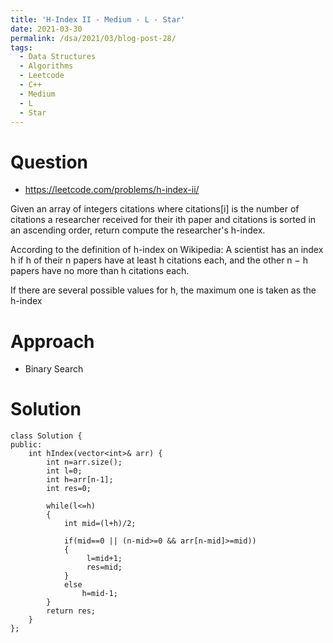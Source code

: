 ```yaml
---
title: 'H-Index II - Medium - L - Star'
date: 2021-03-30
permalink: /dsa/2021/03/blog-post-28/
tags:
  - Data Structures
  - Algorithms
  - Leetcode
  - C++
  - Medium
  - L
  - Star
---
```


# Question
- https://leetcode.com/problems/h-index-ii/

Given an array of integers citations where citations[i] is the number of citations a researcher received for their ith paper and citations is sorted in an ascending order, return compute the researcher's h-index.

According to the definition of h-index on Wikipedia: A scientist has an index h if h of their n papers have at least h citations each, and the other n − h papers have no more than h citations each.

If there are several possible values for h, the maximum one is taken as the h-index

# Approach

- Binary Search

# Solution
```
class Solution {
public:
    int hIndex(vector<int>& arr) {
        int n=arr.size();
        int l=0;
        int h=arr[n-1];
        int res=0;
        
        while(l<=h)
        {
            int mid=(l+h)/2;
            
            if(mid==0 || (n-mid>=0 && arr[n-mid]>=mid))
            {
                 l=mid+1;
                 res=mid;                              
            }
            else
                h=mid-1;
        }
        return res;
    }
};
```
